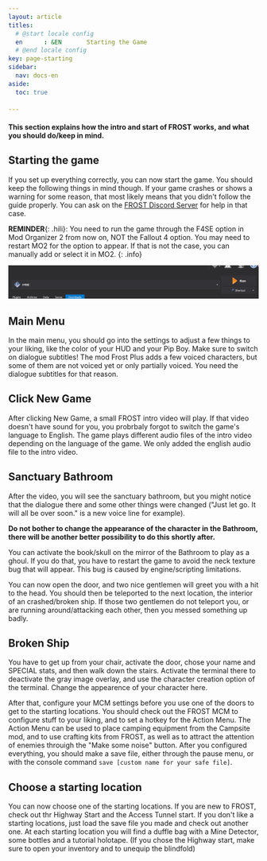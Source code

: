 ```yaml
---
layout: article
titles:
  # @start locale config
  en      : &EN       Starting the Game
  # @end locale config
key: page-starting
sidebar:
  nav: docs-en
aside:
  toc: true

---
```



#### This section explains how the intro and start of FROST works, and what you should do/keep in mind.

## Starting the game
If you set up everything correctly, you can now start the game. You should keep the following things in mind though.
If your game crashes or shows a warning for some reason, that most likely means that you didn't follow the guide properly. You can ask on the [FROST Discord Server](https://discord.com/invite/BaKsm7Fn4A) for help in that case.

**REMINDER**{: .hili}: You need to run the game through the F4SE option in Mod Organizer 2 from now on, NOT the Fallout 4 option. You may need to restart MO2 for the option to appear. If that is not the case, you can manually add or select it in MO2. 
{: .info}

![F4SE in MO2](./assets/images/select_f4se.png "F4SE in MO2")

## Main Menu
In the main menu, you should go into the settings to adjust a few things to your liking, like the color of your HUD and your Pip Boy. Make sure to switch on dialogue subtitles! The mod Frost Plus adds a few voiced characters, but some of them are not voiced yet or only partially voiced. You need the dialogue subtitles for that reason.

## Click New Game
After clicking New Game, a small FROST intro video will play.
If that video doesn't have sound for you, you probrbaly forgot to switch the game's language to English.
The game plays different audio files of the intro video depending on the language of the game.
We only added the english audio file to the intro video.


## Sanctuary Bathroom
After the video, you will see the sanctuary bathroom, but you might notice that the dialogue there and some other things were changed ("Just let go. It will all be over soon." is a new voice line for example).

**Do not bother to change the appearance of the character in the Bathroom, there will be another better possibility to do this shortly after.**

You can activate the book/skull on the mirror of the Bathroom to play as a ghoul. If you do that, you have to restart the game to avoid the neck texture bug that will appear. This bug is caused by engine/scripting limitations. 

You can now open the door, and two nice gentlemen will greet you with a hit to the head. You should then be teleported to the next location, the interior of an crashed/broken ship. If those two gentlemen do not teleport you, or are running around/attacking each other, then you messed something up badly. 


## Broken Ship
You have to get up from your chair, activate the door, chose your name and SPECIAL stats, and then walk down the stairs. Activate the terminal there to deactivate the gray image overlay, and use the character creation option of the terminal. Change the appearence of your character here. 

After that, configure your MCM settings before you use one of the doors to get to the starting locations.
You should check out the FROST MCM to configure stuff to your liking, and to set a hotkey for the Action Menu. The Action Menu can be used to place camping equipment from the Campsite mod, and to use crafting kits from FROST, as well as to attract the attention of enemies throuigh the "Make some noise" button. 
After you configured everything, you should make a save file, either through the pause menu, or with the console command `save [custom name for your safe file]`.

## Choose a starting location
You can now choose one of the starting locations. If you are new to FROST, check out thr Highway Start and the Access Tunnel start. If you don't like a starting locations, just load the save file you made and check out another one.
At each starting location you will find a duffle bag with a Mine Detector, some bottles and a tutorial holotape.
(If you chose the Highway start, make sure to open your inventory and to unequip the blindfold)

